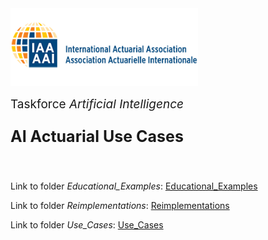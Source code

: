 <img src="logo.png" width="300px">

<br>
<p style="font-size:19px; text-align:left; margin-top: 15px; margin-bottom: 15px">Taskforce <i>Artificial Intelligence</i></p>
<p style="font-size:25px; text-align:left; margin-bottom: 25px"><b>AI Actuarial Use Cases</b></p>
<br>

Link to folder *Educational_Examples*: [Educational_Examples](/Educational_Examples)

Link to folder *Reimplementations*: [Reimplementations](/Reimplementations)

Link to folder *Use_Cases*: [Use_Cases](/Use_Cases)
